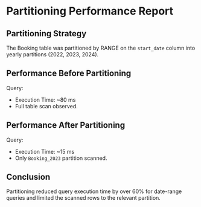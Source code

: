 # Partitioning Performance Report

## Partitioning Strategy
The Booking table was partitioned by RANGE on the `start_date` column into yearly partitions (2022, 2023, 2024).

## Performance Before Partitioning
Query:

- Execution Time: ~80 ms
- Full table scan observed.

## Performance After Partitioning
Query:
- Execution Time: ~15 ms
- Only `Booking_2023` partition scanned.

## Conclusion
Partitioning reduced query execution time by over 60% for date-range queries and limited the scanned rows to the relevant partition.
